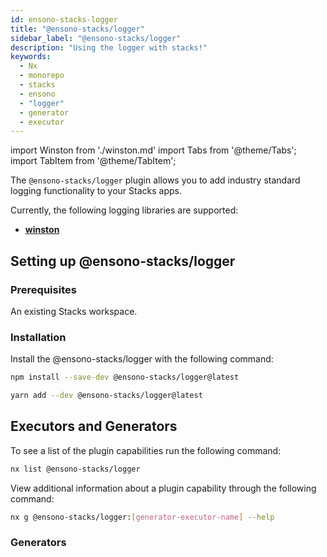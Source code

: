 ```yaml
---
id: ensono-stacks-logger
title: "@ensono-stacks/logger"
sidebar_label: "@ensono-stacks/logger"
description: "Using the logger with stacks!"
keywords:
  - Nx
  - monorepo
  - stacks
  - ensono
  - "logger"
  - generator
  - executor
---
```

import Winston from './winston.md'
import Tabs from '@theme/Tabs';
import TabItem from '@theme/TabItem';

The `@ensono-stacks/logger` plugin allows you to add industry standard logging functionality to your Stacks apps.

Currently, the following logging libraries are supported:

- **[winston](https://github.com/winstonjs/winston)**

## Setting up @ensono-stacks/logger

### Prerequisites

An existing Stacks workspace.

### Installation 

Install the @ensono-stacks/logger with the following command:

 <Tabs>
  <TabItem value="npm" label="npm">

  ```bash
  npm install --save-dev @ensono-stacks/logger@latest
  ```

  </TabItem>
  <TabItem value="yarn" label="yarn">

  ```bash
  yarn add --dev @ensono-stacks/logger@latest
  ```

  </TabItem>
 </Tabs>


## Executors and Generators

To see a list of the plugin capabilities run the following command:

```bash
nx list @ensono-stacks/logger
```

View additional information about a plugin capability through the following command:

```bash
nx g @ensono-stacks/logger:[generator-executor-name] --help
```

### Generators
<!-- markdownlint-disable MD033 -->
<Winston />



